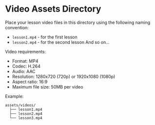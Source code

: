 # Video Assets Directory

Place your lesson video files in this directory using the following naming convention:
- `lesson1.mp4` - for the first lesson
- `lesson2.mp4` - for the second lesson
And so on...

Video requirements:
- Format: MP4
- Codec: H.264
- Audio: AAC
- Resolution: 1280x720 (720p) or 1920x1080 (1080p)
- Aspect ratio: 16:9
- Maximum file size: 50MB per video

Example:
```
assets/videos/
  ├── lesson1.mp4
  ├── lesson2.mp4
  └── lesson3.mp4
``` 